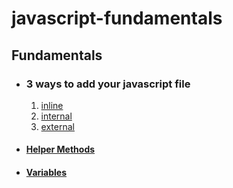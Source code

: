 # javascript-fundamentals

## Fundamentals

- ### 3 ways to add your javascript file

  1. [inline](https://github.com/monciego/javascript-fundamentals/blob/main/fundamentals/00-inline/index.html)
  2. [internal](https://github.com/monciego/javascript-fundamentals/blob/main/fundamentals/01-internal/index.html)
  3. [external](https://github.com/monciego/javascript-fundamentals/blob/main/fundamentals/02-external/index.html)

- #### [Helper Methods](https://github.com/monciego/javascript-fundamentals/tree/main/fundamentals/03-helper-methods)
- #### [Variables](https://github.com/monciego/javascript-fundamentals/tree/main/fundamentals/04-variables)
